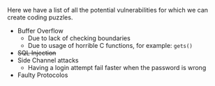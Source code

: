 Here we have a list of all the potential vulnerabilities for which we can create coding puzzles.

- Buffer Overflow
  - Due to lack of checking boundaries
  - Due to usage of horrible C functions, for example: `gets()`
- ~~SQL Injection~~
- Side Channel attacks
  - Having a login attempt fail faster when the password is wrong
- Faulty Protocolos

